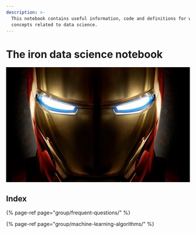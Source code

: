 ```yaml
---
description: >-
  This notebook contains useful information, code and definitions for well-known
  concepts related to data science.
---
```


# The iron data science notebook

![](.gitbook/assets/ironman.jpg)

## Index

{% page-ref page="group/frequent-questions/" %}

{% page-ref page="group/machine-learning-algorithms/" %}

